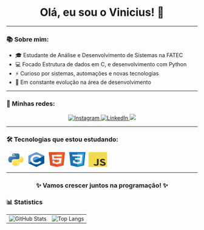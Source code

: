 <h1 align="center">Olá, eu sou o Vinicius! 👋</h1>


---

### 📚 Sobre mim:

- 🎓 Estudante de Análise e Desenvolvimento de Sistemas na FATEC
- 💻 Focado Estrutura de dados em C, e desenvolvimento com Python
- ⚡ Curioso por sistemas, automações e novas tecnologias
- 🧠 Em constante evolução na área de desenvolvimento

---

### 🚀 Minhas redes:

<p align="center">
  <a href="https://www.instagram.com/gunpers_nellis" target="_blank">
    <img src="https://img.shields.io/badge/Instagram-%23E4405F?style=for-the-badge&logo=instagram&logoColor=white" alt="Instagram">
  </a>
  <a href="https://www.linkedin.com/in/viniciusnellis/" target="_blank">
    <img src="https://img.shields.io/badge/LinkedIn-%230077B5?style=for-the-badge&logo=linkedin&logoColor=white" alt="LinkedIn">
  </a>
  <a href = "mailto:nellisvinicius@gmail.com">
    <img src="https://img.shields.io/badge/-Gmail-%23333?style=for-the-badge&logo=gmail&logoColor=white">
  </a>
</p>

---

### 🛠️ Tecnologias que estou estudando:

<div style="display: inline_block">
  <img align="center" alt="Python" height="40" width="50" src="https://raw.githubusercontent.com/devicons/devicon/master/icons/python/python-original.svg">
  <img align="center" alt="C" height="40" width="50" src="https://raw.githubusercontent.com/devicons/devicon/master/icons/c/c-original.svg">
  <img align="center" alt="HTML" height="40" width="50" src="https://raw.githubusercontent.com/devicons/devicon/master/icons/html5/html5-original.svg">
  <img align="center" alt="CSS" height="40" width="50" src="https://raw.githubusercontent.com/devicons/devicon/master/icons/css3/css3-original.svg">
  <img align="center" alt="JavaScript" height="40" width="50" src="https://raw.githubusercontent.com/devicons/devicon/master/icons/javascript/javascript-original.svg">
</div>

---

<h3 align="center">✨ Vamos crescer juntos na programação! ✨</h3>

### 📊 Statistics

<table>
  <tr>
    <td>
      <img 
        alt="GitHub Stats" 
        height="200" 
        src="https://github-readme-stats.vercel.app/api?username=gunpers&show_icons=true&theme=tokyonight&include_all_commits=true&locale=pt-br" 
      />
    </td>
    <td>
      <img 
        alt="Top Langs" 
        height="200" 
        src="https://github-readme-stats.vercel.app/api/top-langs/?username=gunper&theme=tokyonight&layout=compact&custom_title=Tecnologias&langs_count=9" 
      />
    </td>
  </tr>
</table>
